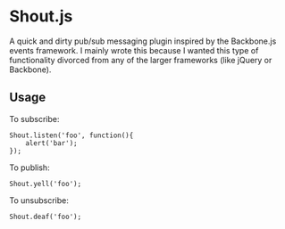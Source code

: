 Shout.js
========

A quick and dirty pub/sub messaging plugin inspired by the Backbone.js events framework.  I mainly wrote this because I wanted this type of functionality divorced from any of the larger frameworks (like jQuery or Backbone).

## Usage

To subscribe:

```
Shout.listen('foo', function(){
	alert('bar');
});
```

To publish:

```
Shout.yell('foo');
```

To unsubscribe:

```
Shout.deaf('foo');
```